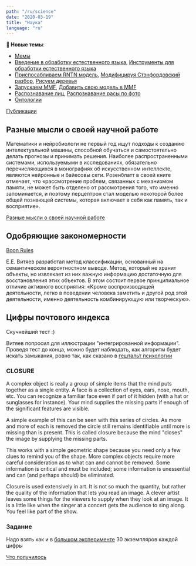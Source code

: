 ```yaml
---
path: "/ru/science"
date: "2020-03-19"
title: "Наука"
language: "ru"
---
```


**📣 Новые темы**: 
- [Мемы](/ru/science/memes)
- [Введение в обработку естественного языка](/ru/science/nlp-introduction), [Инструменты для обработки естественного языка](/ru/science/nlp-toolkits)
- [Приспосабливаем RNTN модель](/ru/science/adapt-rntn-model), [Модифицируя Стэнфордовский разбор](/ru/science/modifying-stanford-parser), [Рисуем деревья](/ru/science/visualize-sentence-parse-trees)
- [Запускаем MMF](/ru/science/mmf), [Добавить свою модель в MMF](/ru/science/mmf/add-new-model)
- [Распознавание лиц](/ru/science/face-recognition), [Распознавание расы по фото](/ru/science/race-recognition)
- [Онтологии](/ru/science/ontologies)


[Публикации](/ru/science/publications)

## Разные мысли о своей научной работе

Математики и нейробиологи не первый год ищут подходы к созданию интелектуальной машины,
способной обучаться и самостоятельно делать прогнозы и принимать решения.
Наиболее распространенными системами, используемыми в исследованиях, обязательно перечисляющихся
в монографиях об искусственном интеллекте, являются нейронные и байесовы сети.
Розенблатт в своей книге отмечает, что &#171;рассмотрение проблем, связанных с механизмом памяти,
не может быть отделено от рассмотрения того, что именно запоминается, и поэтому перцептрон стал
моделью некоторой более общей познающей системы, которая включает в себя как память, так и восприятие&#187;.

[Разные мысли о своей научной работе](/science/roadmap)




## Одобряющие закономерности

[Boon Rules](https://sourceforge.net/projects/boonrules/)

Е.Е. Витяев разработал метод классификации, основанный на семантическом вероятностном выводе.
Метод, который не хранит объекты, но извлекает из них важную информацию достаточную для восстановления этих объектов.
В этом состоит первое принципиальное отличие активного восприятия:
&#171;Кроме воспроизводящей деятельности, легко в поведении человека заметить и другой род этой деятельности,
именно деятельность комбинирующую или творческую&#187;.


## Цифры почтового индекса

Скучнейший тест :)

Витяев попросил для иллюстрации "интегрированной информации".
Проведя тест до конца, можно будет наблюдать, как алгоритм будет искать замыкания, ровно так, как сказано в [гештальт психологии](http://daphne.palomar.edu/design/gestalt.html)

### CLOSURE

A complex object is really a group of simple items that the mind puts together as a single entity. A face is a collection of eyes, ears, nose, mouth, etc. You can recognize a familiar face even if part of it hidden (with a hat or sunglasses for instance). Your mind supplies the missing parts if enough of the significant features are visible.

A simple example of this can be seen with this series of circles. As more and more of each is removed the circle still remains identifiable until more is missing than is present. This is called closure because the mind "closes" the image by supplying the missing parts.

This works with a simple geometric shape because you need only a few clues to remind you of the shape. More complex objects require more careful consideration as to what can and cannot be removed. Some information is critical and must be included; some information is unessential and can (and perhaps should) be eliminated.


Closure is used extensively in art. It is not so much the quantity, but rather the quality of the information that lets you read an image. A clever artist leaves some things for the viewers to supply when they look at an image. It is a little like when the singer at a concert gets the audience to sing along. You feel like part of the show.

### Задание

Надо взять как и в [большом эксперименте](http://www.math.nsc.ru/AP/ScientificDiscovery/PDF/natural_classification_systematics_ontology.pdf) 30 экземпляров каждой цифры

[Что получилось](/science/postal-digits)
